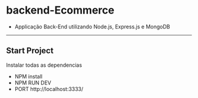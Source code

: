 # backend-Ecommerce
- Applicação Back-End utilizando Node.js, Express.js e MongoDB
-----
## Start Project 
Instalar todas as dependencias
- NPM install
- NPM RUN DEV
- PORT http://localhost:3333/
